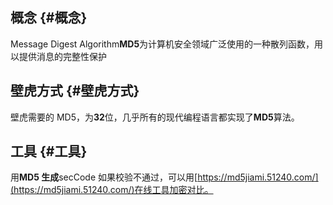## 概念 {#概念}

Message Digest Algorithm**MD5**为计算机安全领域广泛使用的一种散列函数，用以提供消息的完整性保护

## 壁虎方式 {#壁虎方式}

壁虎需要的 MD5，为**32**位，几乎所有的现代编程语言都实现了**MD5**算法。

## 工具 {#工具}

用**MD5 生成**secCode 如果校验不通过，可以用[https://md5jiami.51240.com/](https://md5jiami.51240.com/)在线工具加密对比。

